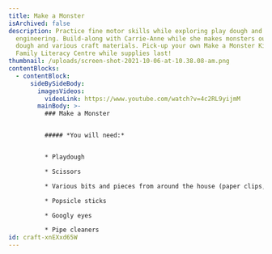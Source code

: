```yaml
---
title: Make a Monster
isArchived: false
description: Practice fine motor skills while exploring play dough and early
  engineering. Build-along with Carrie-Anne while she makes monsters out of
  dough and various craft materials. Pick-up your own Make a Monster Kit at the
  Family Literacy Centre while supplies last!
thumbnail: /uploads/screen-shot-2021-10-06-at-10.38.08-am.png
contentBlocks:
  - contentBlock:
      sideBySideBody:
        imagesVideos:
          videoLink: https://www.youtube.com/watch?v=4c2RL9yijmM
        mainBody: >-
          ### Make a Monster


          ##### *You will need:*


          * Playdough

          * Scissors

          * Various bits and pieces from around the house (paper clips, toothpicks, marbles, etc.)

          * Popsicle sticks

          * Googly eyes

          * Pipe cleaners
id: craft-xnEXxd65W
---
```

